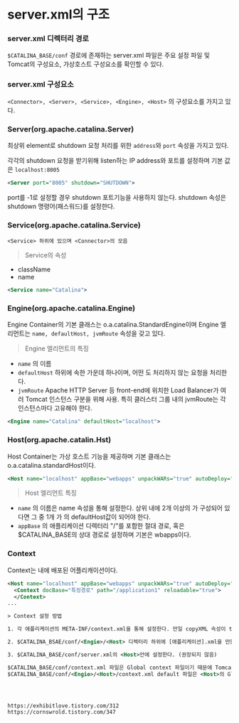 # server.xml의 구조 

### server.xml 디렉터리 경로
  
`$CATALINA_BASE/conf` 경로에 존재하는 server.xml 파일은 주요 설정 파일 및 Tomcat의 구성요소, 가상호스트 구성요소를 확인할 수 있다.

### server.xml 구성요소

`<Connector>, <Server>, <Service>, <Engine>, <Host>` 의 구성요소를 가지고 있다.

### Server(org.apache.catalina.Server)

최상위 element로 shutdown 요청 처리를 위한 `address`와 `port` 속성을 가지고 있다.

각각의 shutdown 요청을 받기위해 listen하는 IP address와 포트를 설정하며 기본 값은 `localhost:8005`

```xml
<Server port="8005" shutdown="SHUTDOWN">
```

port를 -1로 설정할 경우 shutdown 포트기능을 사용하지 않는다. shutdown 속성은 shutdown 명령어(패스워드)를 설정한다.

### Service(org.apache.catalina.Service)

`<Service> 하위에 있으며 <Connector>의 모음`

> Service의 속성

- className
- name


```xml
<Service name="Catalina">
```

### Engine(org.apache.catalina.Engine)

Engine Container의 기본 클래스는 o.a.catalina.StandardEngine이며 Engine 엘리먼트는 `name, defaultHost, jvmRoute` 속성을 갖고 있다.

> Engine 엘리먼트의 특징

- `name` <Engine>의 이름
- `defaultHost` <Engine>하위에 속한 <Host>가운데 하나이며, 어떤 도 처리하지 않는 요청을 처리한다.
- `jvmRoute` Apache HTTP Server 등 front-end에 위치한 Load Balancer가 여러 Tomcat 인스턴스 구분을 위해 사용. 특히 클러스터 그룹 내의 jvmRoute는 각 인스턴스마다 고유해야 한다.

```xml
<Engine name="Catalina" defaultHost="localhost">
```

### Host(org.apache.catalin.Hst)

Host Container는 가상 호스트 기능을 제공하며 기본 클래스는 o.a.catalina.standardHost이다.

```xml
<Host name="localhost" appBase="webapps" unpackWARs="true" autoDeploy="true">
```

> Host 엘리먼트 특징

- `name` <Host>의 이름은 name 속성을 통해 설정한다. 상위 <Engine>내에 2개 이상의 <Host>가 구성되어 있다면 그 중 1개 <Host>가 <Engine>의 defaultHost값이 되어야 한다.
- `appBase` <Host>의 애플리케이션 디렉터리 "/"를 포함한 절대 경로, 혹은 $CATALINA_BASE의 상대 경로로 설정하며 기본은 wbapps이다.


### Context

Context는 <Host>내에 배포된 어플리캐이션이다.

```xml
<Host name="localhost" appBase="webapps" unpackWARs="true" autoDeploy="true">
  <Context docBase="특정경로" path="/application1" reloadable="true">
  </Context>
...

> Context 설정 방법

1. 각 애플리케이션의 META-INF/context.xml을 통해 설정한다. 만일 copyXML 속성이 true이면 context.xml파일을 자동으로 $CATALINA_BASE/conf/<Engie>/<Host> 디렉터리 아래의 [애플리케이션].xml 파일로 복사한다.

2. $CATALINA_BSAE/conf/<Engie>/<Host> 디렉터리 하위에 [애플리케이션].xml을 만들어 설정한다. 이 때 애플리케이션 Context Path와 같다.

3. $CATALINA_BASE/conf/server.xml의 <Host>안에 설정한다. (권장되지 않음)

$CATALINA_BASE/conf/context.xml 파일은 Global context 파일이기 때문에 Tomcat 내의 모든 애플리케이션이 공통으로 사용한다.
$CATALINA_BASE/conf/<Engie>/<Host>/context.xml default 파일은 <Host>의 Global Context파일이기 때문에 <Host>하위 모든 애플리케이션이 사용한다.




https://exhibitlove.tistory.com/312
https://cornswrold.tistory.com/347





